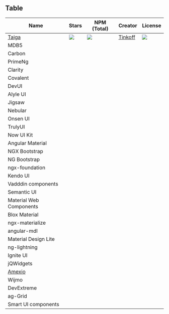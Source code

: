 ## Table

| Name  		| Stars 	| NPM (Total) 	| Creator 	| License 	|
|-------	|-------	|------------	|---------	|---------	|
| [Taiga](https://taiga-ui.dev/) 	|![](	https://img.shields.io/github/stars/TinkoffCreditSystems/taiga-ui)|![](https://badgen.net/npm/dt/@taiga-ui/cdk)|[Tinkoff](https://github.com/TinkoffCreditSystems)|![](https://img.shields.io/github/license/TinkoffCreditSystems/taiga-ui)|
| MDB5 | |  |  | 
| Carbon | |  |  | 
| PrimeNg | |  |  | 
| Clarity  | |  |  | 
| Covalent  | |  |  | 
| DevUI  | |  |  | 
| Alyle UI  | |  |  | 
| Jigsaw | |  |  | 
| Nebular | |  |  | 
| Onsen UI | |  |  | 
| TrulyUI  | |  |  | 
| Now UI Kit   | |  |  | 
| Angular Material   | |  |  | 
| NGX Bootstrap  | |  |  | 
| NG Bootstrap  | |  |  | 
| ngx-foundation | |  |  | 
| Kendo UI | |  |  | 
| Vadddin components | |  |  | 
| Semantic UI | |  |  | 
| Material Web Components | |  |  | 
| Blox Material | |  |  | 
| ngx-materialize | |  |  | 
| angular-mdl | |  |  | 
| Material Design Lite | |  |  | 
| ng-lightning | |  |  | 
| Ignite UI | |  |  | 
| jQWidgets | |  |  | 
| [Amexio](https://github.com/meta-magic/amexio.github.io) | |  |  | 
| Wijmo | |  |  | 
|  DevExtreme | |  |  | 
|  ag-Grid | |  |  | 
|  Smart UI components | |  |  | 
